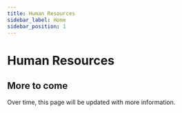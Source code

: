 ```yaml
---
title: Human Resources
sidebar_label: Home
sidebar_position: 1
---
```


# Human Resources

## More to come

Over time, this page will be updated with more information.
